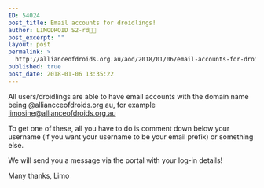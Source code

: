 ```yaml
---
ID: 54024
post_title: Email accounts for droidlings!
author: LIMODROID S2-rd🔭🔬
post_excerpt: ""
layout: post
permalink: >
  http://allianceofdroids.org.au/aod/2018/01/06/email-accounts-for-droidlings/
published: true
post_date: 2018-01-06 13:35:22
---
```

All users/droidlings are able to have email accounts with the domain name being @alliancceofdroids.org.au, for example limosine@allianceofdroids.org.au

To get one of these, all you have to do is comment down below your username (if you want your username to be your email prefix) or something else.

We will send you a message via the portal with your log-in details!

Many thanks, Limo